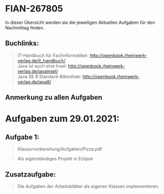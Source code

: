 # FIAN-267805
In dieser Übersicht werden sie die jeweiligen Aktuellen Aufgaben für den Nachmittag finden.

## Buchlinks:
> IT-Handbuch für Fachinformatiker: http://openbook.rheinwerk-verlag.de/it_handbuch/    
> Java ist auch eine Insel: http://openbook.rheinwerk-verlag.de/javainsel/   
> Java SE 8 Standard-Bibliothek: http://openbook.rheinwerk-verlag.de/java8/    

## Anmerkung zu allen Aufgaben

# Aufgaben zum 29.01.2021:

## Aufgabe 1:
> Klausurvorbereitung/Aufgaben/Pizza.pdf

> Als eigenständiges Projekt in Eclipse

## Zusatzaufgabe:
> Die Aufgaben der Arbeitsblätter als eigenen Klassen implementieren.
